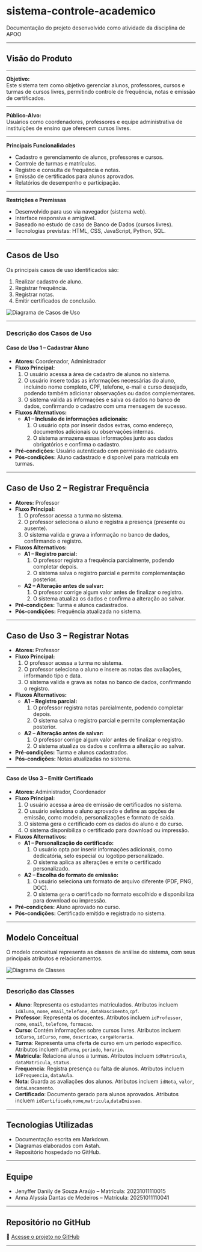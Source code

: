 # sistema-controle-academico

Documentação do projeto desenvolvido como atividade da disciplina de APOO

---

## **Visão do Produto**

---

**Objetivo:**  
Este sistema tem como objetivo gerenciar alunos, professores, cursos e turmas de cursos livres, permitindo controle de frequência, notas e emissão de certificados.

---

**Público-Alvo:**  
Usuários como coordenadores, professores e equipe administrativa de instituições de ensino que oferecem cursos livres.

---

**Principais Funcionalidades**  
- Cadastro e gerenciamento de alunos, professores e cursos.  
- Controle de turmas e matrículas.  
- Registro e consulta de frequência e notas.  
- Emissão de certificados para alunos aprovados.  
- Relatórios de desempenho e participação.

---

**Restrições e Premissas**  
- Desenvolvido para uso via navegador (sistema web).  
- Interface responsiva e amigável.  
- Baseado no estudo de caso de Banco de Dados (cursos livres).  
- Tecnologias previstas: HTML, CSS, JavaScript, Python, SQL.

---

## **Casos de Uso**

Os principais casos de uso identificados são:  
1. Realizar cadastro de aluno.  
2. Registrar frequência.
3. Registrar notas.  
4. Emitir certificados de conclusão.

![Diagrama de Casos de Uso](./imagens/diagrama-casos-de-uso.png)

---

### **Descrição dos Casos de Uso**

#### **Caso de Uso 1 – Cadastrar Aluno**
- **Atores:** Coordenador, Administrador  
- **Fluxo Principal:**  
  1. O usuário acessa a área de cadastro de alunos no sistema.  
  2. O usuário insere todas as informações necessárias do aluno, incluindo nome completo, CPF, telefone, e-mail e curso desejado, podendo também adicionar observações ou dados complementares.  
  3. O sistema valida as informações e salva os dados no banco de dados, confirmando o cadastro com uma mensagem de sucesso.  
- **Fluxos Alternativos:**  
  - **A1 – Inclusão de informações adicionais:**  
    1. O usuário opta por inserir dados extras, como endereço, documentos adicionais ou observações internas.  
    2. O sistema armazena essas informações junto aos dados obrigatórios e confirma o cadastro.  
- **Pré-condições:** Usuário autenticado com permissão de cadastro.  
- **Pós-condições:** Aluno cadastrado e disponível para matrícula em turmas.

---

## **Caso de Uso 2 – Registrar Frequência**
- **Atores:** Professor  
- **Fluxo Principal:**  
  1. O professor acessa a turma no sistema.  
  2. O professor seleciona o aluno e registra a presença (presente ou ausente).  
  3. O sistema valida e grava a informação no banco de dados, confirmando o registro.  
- **Fluxos Alternativos:**  
  - **A1 – Registro parcial:**  
    1. O professor registra a frequência parcialmente, podendo completar depois.  
    2. O sistema salva o registro parcial e permite complementação posterior.  
  - **A2 – Alteração antes de salvar:**  
    1. O professor corrige algum valor antes de finalizar o registro.  
    2. O sistema atualiza os dados e confirma a alteração ao salvar.  
- **Pré-condições:** Turma e alunos cadastrados.  
- **Pós-condições:** Frequência atualizada no sistema.

---

## **Caso de Uso 3 – Registrar Notas**
- **Atores:** Professor  
- **Fluxo Principal:**  
  1. O professor acessa a turma no sistema.  
  2. O professor seleciona o aluno e insere as notas das avaliações, informando tipo e data.  
  3. O sistema valida e grava as notas no banco de dados, confirmando o registro.  
- **Fluxos Alternativos:**  
  - **A1 – Registro parcial:**  
    1. O professor registra notas parcialmente, podendo completar depois.  
    2. O sistema salva o registro parcial e permite complementação posterior.  
  - **A2 – Alteração antes de salvar:**  
    1. O professor corrige algum valor antes de finalizar o registro.  
    2. O sistema atualiza os dados e confirma a alteração ao salvar.  
- **Pré-condições:** Turma e alunos cadastrados.  
- **Pós-condições:** Notas atualizadas no sistema.


---

#### **Caso de Uso 3 – Emitir Certificado**
- **Atores:** Administrador, Coordenador  
- **Fluxo Principal:**  
  1. O usuário acessa a área de emissão de certificados no sistema.  
  2. O usuário seleciona o aluno aprovado e define as opções de emissão, como modelo, personalizações e formato de saída.  
  3. O sistema gera o certificado com os dados do aluno e do curso.  
  4. O sistema disponibiliza o certificado para download ou impressão.  
- **Fluxos Alternativos:**  
  - **A1 – Personalização do certificado:**  
    1. O usuário opta por inserir informações adicionais, como dedicatória, selo especial ou logotipo personalizado.  
    2. O sistema aplica as alterações e emite o certificado personalizado.  
  - **A2 – Escolha do formato de emissão:**  
    1. O usuário seleciona um formato de arquivo diferente (PDF, PNG, DOC).  
    2. O sistema `gera` o certificado no formato escolhido e disponibiliza para download ou impressão.  
- **Pré-condições:** Aluno aprovado no curso.  
- **Pós-condições:** Certificado emitido e registrado no sistema.

---

## **Modelo Conceitual**

O modelo conceitual representa as classes de análise do sistema, com seus principais atributos e relacionamentos.

![Diagrama de Classes](./imagens/modelo-conceitual.png)

---

### **Descrição das Classes**

- **Aluno**: Representa os estudantes matriculados. Atributos incluem `idAluno`, `nome`, `email`,`telefone`, `dataNascimento`,`cpf`.  
- **Professor**: Representa os docentes. Atributos incluem `idProfessor`, `nome`, `email`, `telefone`, `formacao`.  
- **Curso**: Contém informações sobre cursos livres. Atributos incluem `idCurso`, `idCurso`, `nome`, `descricao`, `cargaHoraria`.  
- **Turma**: Representa uma oferta de curso em um período específico. Atributos incluem `idTurma`, `periodo`, `horario`.  
- **Matricula**: Relaciona alunos a turmas. Atributos incluem `idMatricula`, `dataMatricula`, `status`.  
- **Frequencia**: Registra presença ou falta de alunos. Atributos incluem `idFrequencia`, `dataAula`.  
- **Nota**: Guarda as avaliações dos alunos. Atributos incluem `idNota`, `valor`, `dataLancamento`.  
- **Certificado**: Documento gerado para alunos aprovados. Atributos incluem `idCertificado`,`nome`,`matricula`,`dataEmissao`.

---

## **Tecnologias Utilizadas**
- Documentação escrita em Markdown.  
- Diagramas elaborados com Astah.  
- Repositório hospedado no GitHub.  

---

## **Equipe**
- Jenyffer Danily de Souza Araújo – Matrícula: 20231011110015  
- Anna Alyssia Dantas de Medeiros – Matrícula: 20251011110041  

---

## **Repositório no GitHub**
🔗 [Acesse o projeto no GitHub](https://github.com/Jenypr/sistema-controle-academico)

---